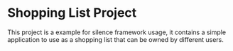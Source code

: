 # Shopping List Project
This project is a example for silence framework usage, it contains a simple application to use as a shopping list that can be owned by different users.
